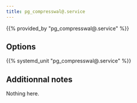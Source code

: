 ```yaml
---
title: pg_compresswal@.service
---
```


{{% provided_by "pg_compresswal@.service" %}}

## Options

{{% systemd_unit "pg_compresswal@.service" %}}

## Additionnal notes

Nothing here.
